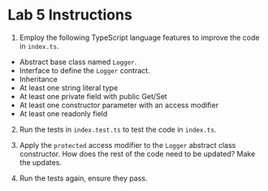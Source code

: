 # Lab 5 Instructions

1. Employ the following TypeScript language features to improve the code in
   `index.ts`.

- Abstract base class named `Logger`.
- Interface to define the `Logger` contract.
- Inheritance
- At least one string literal type
- At least one private field with public Get/Set
- At least one constructor parameter with an access modifier
- At least one readonly field


2. Run the tests in `index.test.ts` to test the code in `index.ts`.

3. Apply the `protected` access modifier to the `Logger` abstract class
   constructor. How does the rest of the code need to be updated? Make the
   updates.

4. Run the tests again, ensure they pass.
